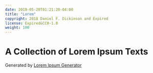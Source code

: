 ```yaml
---
date: 2018-05-20T01:21:20-04:00
title: "Lorem"
copyright: 2018 Daniel F. Dickinson and Expired
license: Expired&CC0-1.0
weight: 100
---
```


# A Collection of Lorem Ipsum Texts

Generated by [Lorem Ipsum Generator](https://loremipsum.io/generator)
